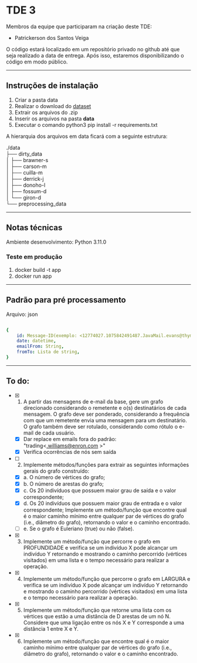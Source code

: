 # TDE 3

Membros da equipe que participaram na criação deste TDE:

- Patrickerson dos Santos Veiga

O código estará localizado em um repositório privado no github até que seja realizado a data de entrega. Após isso, estaremos disponibilizando o código em modo público.

---

## Instruções de instalação

1. Criar a pasta data
2. Realizar o download do [dataset][link_dataset]
3. Extrair os arquivos do .zip
4. Inserir os arquivos na pasta **data**
5. Executar o comando python3 pip install -r requirements.txt

A hierarquia dos arquivos em data ficará com a seguinte estrutura:


./data<br/>
├── dirty_data<br/>
│   ├── brawner-s<br/>
│   ├── carson-m<br/>
│   ├── cuilla-m<br/>
│   ├── derrick-j<br/>
│   ├── donoho-l<br/>
│   ├── fossum-d<br/>
│   └── giron-d<br/>
└── preprocessing_data<br/>

[link_dataset]:https://drive.google.com/file/d/15vrDNLSYLvS4cvA0GILzeqx7SB4Mn6ud/view?usp=sharing

---

## Notas técnicas

Ambiente desenvolvimento: Python 3.11.0


### Teste em produção

1. docker build -t app
2. docker run app

---

## Padrão para pré processamento
Arquivo: json
```yaml

{
    id: Message-ID(exemplo: <12774027.1075842491487.JavaMail.evans@thyme>),
    date: datetime,
    emailFrom: String,
    fromTo: Lista de string,
}
```
---

## To do:
 - [x] 1) A partir das mensagens de e-mail da base, gere um grafo  direcionado considerando o remetente e o(s) destinatários de cada mensagem. O  grafo deve ser ponderado, considerando a frequência com que um remetente envia  uma mensagem para um destinatário. O grafo também deve ser rotulado,  considerando como rótulo o e-mail de cada usuário.
    - [x] Dar replace em emails fora do padrão: "trading<.williams@enron.com >"
    - [x] Verifica ocorrências de nós sem saída
 - [ ] 2) Implemente métodos/funções para extrair as seguintes  informações gerais do grafo construído: 
    - [x] a. O número de vértices do grafo; 
    - [x] b. O número de arestas do grafo; 
    - [x] c. Os 20 indivíduos que possuem maior grau de saída e o valor correspondente; 
    - [x] d. Os 20 indivíduos que possuem maior grau de entrada e o valor  correspondente;  Implemente um método/função que encontre qual é o maior caminho mínimo entre qualquer par de vértices do grafo (i.e., diâmetro do grafo), retornando o valor e o caminho encontrado.
    - [ ] e. Se o grafo é Euleriano (true) ou não (false).
 - [x] 3) Implemente um método/função que percorre o grafo em  PROFUNDIDADE e verifica se um indivíduo X pode alcançar um indivíduo Y retornando e mostrando o caminho percorrido (vértices visitados) em uma lista e o  tempo necessário para realizar a operação. 
 - [x] 4) Implemente um método/função que percorre o grafo em  LARGURA e verifica se um indivíduo X pode alcançar um indivíduo Y retornando  e mostrando o caminho percorrido (vértices visitados) em uma lista e o tempo  necessário para realizar a operação. 
 - [x] 5) Implemente um método/função que retorne uma lista com os  vértices que estão a uma distância de D arestas de um nó N. Considere que uma  ligação entre os nós X e Y corresponde a uma distância 1 entre X e Y. 
 - [x] 6) Implemente um método/função que encontre qual é o maior  caminho mínimo entre qualquer par de vértices do grafo (i.e., diâmetro do grafo),  retornando o valor e o caminho encontrado.
    
